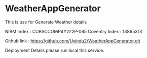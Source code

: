 # WeatherAppGenerator
This is use for Generate Weather details

NIBM Index : COBSCCOMP4Y222P-065
Coventry Index : 13865313

Github link : https://github.com/Uvindu2/WeatherAppGenerator.git

Deployment Details
please run local this service.
